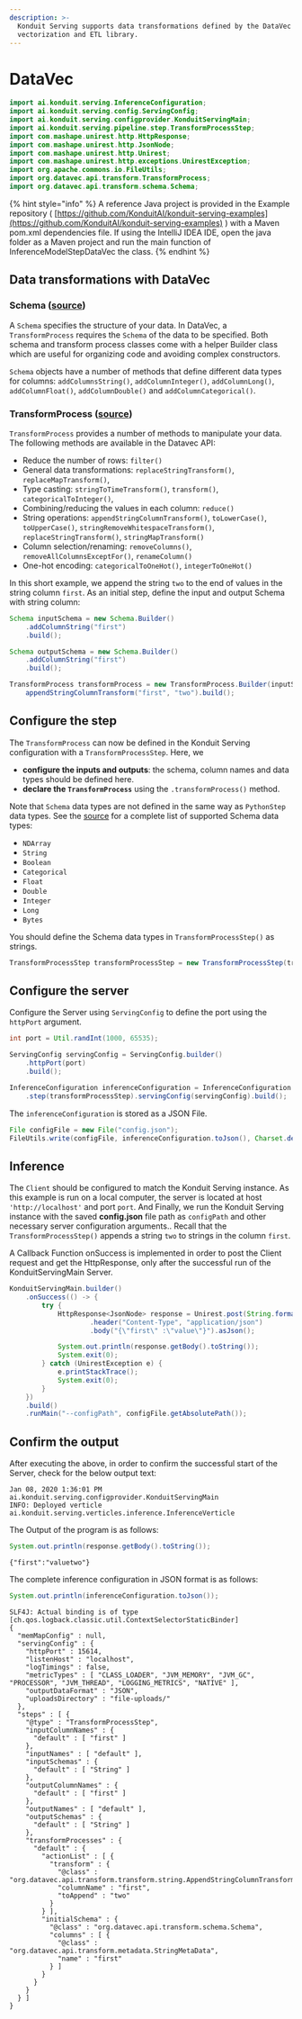 ```yaml
---
description: >-
  Konduit Serving supports data transformations defined by the DataVec
  vectorization and ETL library.
---
```


# DataVec

```java
import ai.konduit.serving.InferenceConfiguration;
import ai.konduit.serving.config.ServingConfig;
import ai.konduit.serving.configprovider.KonduitServingMain;
import ai.konduit.serving.pipeline.step.TransformProcessStep;
import com.mashape.unirest.http.HttpResponse;
import com.mashape.unirest.http.JsonNode;
import com.mashape.unirest.http.Unirest;
import com.mashape.unirest.http.exceptions.UnirestException;
import org.apache.commons.io.FileUtils;
import org.datavec.api.transform.TransformProcess;
import org.datavec.api.transform.schema.Schema;
```

{% hint style="info" %}
A reference Java project is provided in the Example repository \( [https://github.com/KonduitAI/konduit-serving-examples](https://github.com/KonduitAI/konduit-serving-examples) \) with a Maven pom.xml dependencies file. If using the IntelliJ IDEA IDE, open the java folder as a Maven project and run the main function of InferenceModelStepDataVec the class.
{% endhint %}

## Data transformations with DataVec

### **Schema \(**[**source**](https://github.com/deeplearning4j/DataVec/blob/master/datavec-api/src/main/java/org/datavec/api/transform/schema/Schema.java)**\)**

A `Schema` specifies the structure of your data. In DataVec, a `TransformProcess` requires the `Schema` of the data to be specified. Both schema and transform process classes come with a helper Builder class which are useful for organizing code and avoiding complex constructors.

`Schema` objects have a number of methods that define different data types for columns: `addColumnsString()`, `addColumnInteger()`, `addColumnLong()`, `addColumnFloat()`, `addColumnDouble()` and `addColumnCategorical()`.

### **TransformProcess \(**[**source**](https://github.com/deeplearning4j/DataVec/blob/master/datavec-api/src/main/java/org/datavec/api/transform/TransformProcess.java)**\)**

`TransformProcess` provides a number of methods to manipulate your data. The following methods are available in the Datavec API:

* Reduce the number of rows: `filter()`
* General data transformations: `replaceStringTransform()`, `replaceMapTransform()`,
* Type casting: `stringToTimeTransform()`, `transform()`, `categoricalToInteger()`,
* Combining/reducing the values in each column: `reduce()`
* String operations: `appendStringColumnTransform()`, `toLowerCase()`, `toUpperCase()`, `stringRemoveWhitespaceTransform()`, `replaceStringTransform()`, `stringMapTransform()`
* Column selection/renaming: `removeColumns()`, `removeAllColumnsExceptFor()`, `renameColumn()`
* One-hot encoding: `categoricalToOneHot()`, `integerToOneHot()`

In this short example, we append the string `two` to the end of values in the string column `first`. As an initial step, define the input and output Schema with string column:

```java
Schema inputSchema = new Schema.Builder()
    .addColumnString("first")
    .build();

Schema outputSchema = new Schema.Builder()
    .addColumnString("first")
    .build();

TransformProcess transformProcess = new TransformProcess.Builder(inputSchema).
    appendStringColumnTransform("first", "two").build();
```

## Configure the step

The `TransformProcess` can now be defined in the Konduit Serving configuration with a `TransformProcessStep`. Here, we

* **configure the inputs and outputs**: the schema, column names and data types should be defined here.
* **declare the `TransformProcess`** using the `.transformProcess()` method.

Note that `Schema` data types are not defined in the same way as `PythonStep` data types. See the [source](https://github.com/KonduitAI/konduit-serving/blob/78851701004ebb3dbf079889d46b79a9db8fac60/konduit-serving-api/src/main/java/ai/konduit/serving/util/SchemaTypeUtils.java#L154-L195) for a complete list of supported Schema data types:

* `NDArray`
* `String`
* `Boolean`
* `Categorical`
* `Float`
* `Double`
* `Integer`
* `Long`
* `Bytes`

You should define the Schema data types in `TransformProcessStep()` as strings.

```java
TransformProcessStep transformProcessStep = new TransformProcessStep(transformProcess, outputSchema);
```

## Configure the server

Configure the Server using `ServingConfig` to define the port using the `httpPort` argument.

```java
int port = Util.randInt(1000, 65535);

ServingConfig servingConfig = ServingConfig.builder()
    .httpPort(port)
    .build();

InferenceConfiguration inferenceConfiguration = InferenceConfiguration.builder()
    .step(transformProcessStep).servingConfig(servingConfig).build();
```

The `inferenceConfiguration` is stored as a JSON File.

```java
File configFile = new File("config.json");
FileUtils.write(configFile, inferenceConfiguration.toJson(), Charset.defaultCharset());
```

## Inference

The `Client` should be configured to match the Konduit Serving instance. As this example is run on a local computer, the server is located at host `'http://localhost'` and port `port`. And Finally, we run the Konduit Serving instance with the saved **config.json** file path as `configPath` and other necessary server configuration arguments.. Recall that the `TransformProcessStep()` appends a string `two` to strings in the column `first`.

A Callback Function onSuccess is implemented in order to post the Client request and get the HttpResponse, only after the successful run of the KonduitServingMain Server.

```java
KonduitServingMain.builder()
    .onSuccess(() -> {
        try {
            HttpResponse<JsonNode> response = Unirest.post(String.format("http://localhost:%s/raw/json", port))
                    .header("Content-Type", "application/json")
                    .body("{\"first\" :\"value\"}").asJson();

            System.out.println(response.getBody().toString());
            System.exit(0);
        } catch (UnirestException e) {
            e.printStackTrace();
            System.exit(0);
        }
    })
    .build()
    .runMain("--configPath", configFile.getAbsolutePath());
```

## Confirm the output

After executing the above, in order to confirm the successful start of the Server, check for the below output text:

```text
Jan 08, 2020 1:36:01 PM ai.konduit.serving.configprovider.KonduitServingMain
INFO: Deployed verticle ai.konduit.serving.verticles.inference.InferenceVerticle
```

The Output of the program is as follows:

```java
System.out.println(response.getBody().toString());
```

```text
{"first":"valuetwo"}
```

The complete inference configuration in JSON format is as follows:

```java
System.out.println(inferenceConfiguration.toJson());
```

```text
SLF4J: Actual binding is of type [ch.qos.logback.classic.util.ContextSelectorStaticBinder]
{
  "memMapConfig" : null,
  "servingConfig" : {
    "httpPort" : 15614,
    "listenHost" : "localhost",
    "logTimings" : false,
    "metricTypes" : [ "CLASS_LOADER", "JVM_MEMORY", "JVM_GC", "PROCESSOR", "JVM_THREAD", "LOGGING_METRICS", "NATIVE" ],
    "outputDataFormat" : "JSON",
    "uploadsDirectory" : "file-uploads/"
  },
  "steps" : [ {
    "@type" : "TransformProcessStep",
    "inputColumnNames" : {
      "default" : [ "first" ]
    },
    "inputNames" : [ "default" ],
    "inputSchemas" : {
      "default" : [ "String" ]
    },
    "outputColumnNames" : {
      "default" : [ "first" ]
    },
    "outputNames" : [ "default" ],
    "outputSchemas" : {
      "default" : [ "String" ]
    },
    "transformProcesses" : {
      "default" : {
        "actionList" : [ {
          "transform" : {
            "@class" : "org.datavec.api.transform.transform.string.AppendStringColumnTransform",
            "columnName" : "first",
            "toAppend" : "two"
          }
        } ],
        "initialSchema" : {
          "@class" : "org.datavec.api.transform.schema.Schema",
          "columns" : [ {
            "@class" : "org.datavec.api.transform.metadata.StringMetaData",
            "name" : "first"
          } ]
        }
      }
    }
  } ]
}
```

